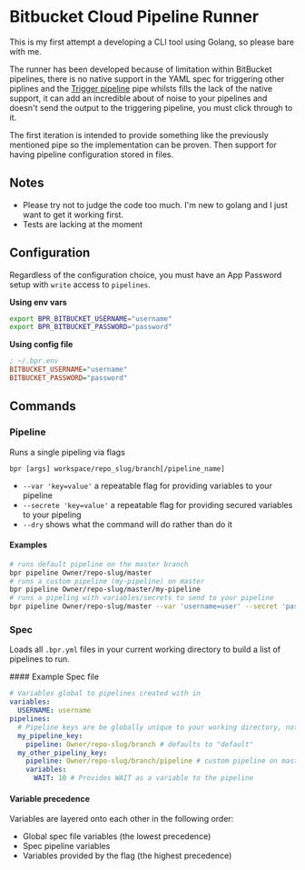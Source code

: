 # Bitbucket Cloud Pipeline Runner

This is my first attempt a developing a CLI tool using Golang, so please bare with me.

The runner has been developed because of limitation within BitBucket pipelines, there is no native support in the YAML
spec for triggering other piplines and the
[Trigger pipeline](https://bitbucket.org/atlassian/trigger-pipeline/src/master/) pipe whilsts fills the lack of the
native support, it can add an incredible about of noise to your pipelines and doesn't send the output to the triggering
pipeline, you must click through to it.

The first iteration is intended to provide something like the previously mentioned pipe so the implementation can be
proven. Then support for having pipeline configuration stored in files.

## Notes

- Please try not to judge the code too much. I'm new to golang and I just want to get it working first.
- Tests are lacking at the moment

## Configuration

Regardless of the configuration choice, you must have an App Password setup with `write` access to
`pipelines`.

**Using env vars**

```bash
export BPR_BITBUCKET_USERNAME="username"
export BPR_BITBUCKET_PASSWORD="password"
```

**Using config file**

```ini
; ~/.bpr.env
BITBUCKET_USERNAME="username"
BITBUCKET_PASSWORD="password"
```

## Commands

### Pipeline

Runs a single pipeling via flags 

`bpr [args] workspace/repo_slug/branch[/pipeline_name]`

- `--var 'key=value'` a repeatable flag for providing variables to your pipeline
- `--secrete 'key=value'` a repeatable flag for providing secured variables to your pipeling
- `--dry` shows what the command will do rather than do it

#### Examples

```bash
# runs default pipeline on the master branch
bpr pipeline Owner/repo-slug/master 
# runs a custom pipeline (my-pipeline) on master
bpr pipeline Owner/repo-slug/master/my-pipeline
# runs a pipeling with variables/secrets to send to your pipeline
bpr pipeline Owner/repo-slug/master --var 'username=user' --secret 'password=password' --var 'timeout=10'
```

### Spec

Loads all `.bpr.yml` files in your current working directory to build a list of pipelines to run.

#### Example Spec file

```yaml
# Variables global to pipelines created with in
variables:
  USERNAME: username
pipelines:
  # Pipeline keys are be globally unique to your working directory, not just the file
  my_pipeline_key:
    pipeline: Owner/repo-slug/branch # defaults to "default" 
  my_other_pipeliny_key:
    pipeline: Owner/repo-slug/branch/pipeline # custom pipeline on master
    variables: 
      WAIT: 10 # Provides WAIT as a variable to the pipeline
```

#### Variable precedence

Variables are layered onto each other in the following order:

- Global spec file variables (the lowest precedence)
- Spec pipeline variables
- Variables provided by the flag (the highest precedence)